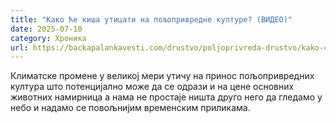 ```yaml
---
title: "Како ће киша утицати на пољопривредне културе? (ВИДЕО)"
date: 2025-07-10
category: Хроника
url: https://backapalankavesti.com/drustvo/poljoprivreda-drustvo/kako-ce-kisa-uticati-na-poljoprivredne-kulture-video/
---
```


Климатске промене у великој мери утичу на принос пољопривредних култура што потенцијално може да се одрази и на цене основних животних намирница а нама не простаје ништа друго него да гледамо у небо и надамо се повољнијим временским приликама.
